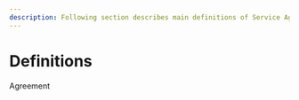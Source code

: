 ```yaml
---
description: Following section describes main definitions of Service Agreement
---
```


# Definitions

Agreement

